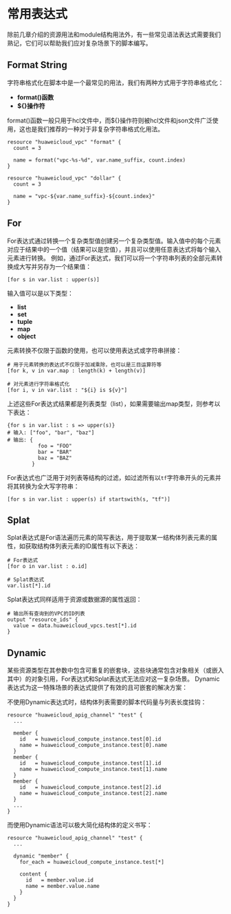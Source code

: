 # 常用表达式

除前几章介绍的资源用法和module结构用法外，有一些常见语法表达式需要我们熟记，它们可以帮助我们应对复杂场景下的脚本编写。

## Format String

字符串格式化在脚本中是一个最常见的用法，我们有两种方式用于字符串格式化：
+ **format()函数**
+ **${}操作符**

format()函数一般只用于hcl文件中，而${}操作符则被hcl文件和json文件广泛使用，这也是我们推荐的一种对于非复杂字符串格式化用法。

```hcl
resource "huaweicloud_vpc" "format" {
  count = 3

  name = format("vpc-%s-%d", var.name_suffix, count.index)
}

resource "huaweicloud_vpc" "dollar" {
  count = 3

  name = "vpc-${var.name_suffix}-${count.index}"
}
```

## For

For表达式通过转换一个复杂类型值创建另一个复杂类型值。输入值中的每个元素对应于结果中的一个值（结果可以是空值），并且可以使用任意表达式将每个输入元素进行转换。
例如，通过For表达式，我们可以将一个字符串列表的全部元素转换成大写并另存为一个结果值：

```hcl
[for s in var.list : upper(s)]
```

输入值可以是以下类型：
+ **list**
+ **set**
+ **tuple**
+ **map**
+ **object**

元素转换不仅限于函数的使用，也可以使用表达式或字符串拼接：

```hcl
# 用于元素转换的表达式不仅限于加减乘除，也可以是三目运算符等
[for k, v in var.map : length(k) + length(v)]

# 对元素进行字符串格式化
[for i, v in var.list : "${i} is ${v}"]
```

上述这些For表达式结果都是列表类型（list），如果需要输出map类型，则参考以下表达：

```hcl
{for s in var.list : s => upper(s)}
# 输入: ["foo", "bar", "baz"]
# 输出: {
          foo = "FOO"
          bar = "BAR"
          baz = "BAZ"
        }
```

For表达式也广泛用于对列表等结构的过滤，如过滤所有以`tf`字符串开头的元素并将其转换为全大写字符串：

```hcl
[for s in var.list : upper(s) if startswith(s, "tf")]
```

## Splat

Splat表达式是For语法遍历元素的简写表达，用于提取某一结构体列表元素的属性，如获取结构体列表元素的ID属性有以下表达：

```hcl
# For表达式
[for o in var.list : o.id]

# Splat表达式
var.list[*].id
```

Splat表达式同样适用于资源或数据源的属性返回：

```hcl
# 输出所有查询到的VPC的ID列表
output "resource_ids" {
  value = data.huaweicloud_vpcs.test[*].id
}
```

## Dynamic

某些资源类型在其参数中包含可重复的嵌套块，这些块通常包含对象相关（或嵌入其中）的对象引用，For表达式和Splat表达式无法应对这一复杂场景。
Dynamic表达式为这一特殊场景的表达式提供了有效的且可嵌套的解决方案：

不使用Dynamic表达式时，结构体列表需要的脚本代码量与列表长度挂钩：

```hcl
resource "huaweicloud_apig_channel" "test" {
  ...

  member {
    id   = huaweicloud_compute_instance.test[0].id
    name = huaweicloud_compute_instance.test[0].name
  }
  member {
    id   = huaweicloud_compute_instance.test[1].id
    name = huaweicloud_compute_instance.test[1].name
  }
  member {
    id   = huaweicloud_compute_instance.test[2].id
    name = huaweicloud_compute_instance.test[2].name
  }
  ...
}
```

而使用Dynamic语法可以极大简化结构体的定义书写：

```hcl
resource "huaweicloud_apig_channel" "test" {
  ...

  dynamic "member" {
    for_each = huaweicloud_compute_instance.test[*]

    content {
      id   = member.value.id
      name = member.value.name
    }
  }
}
```

